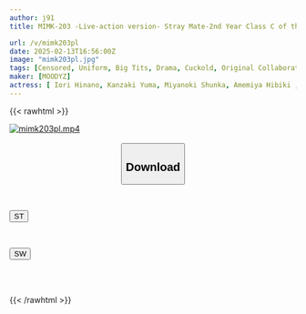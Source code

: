 ```yaml
---
author: j91
title: MIMK-203 -Live-action version- Stray Mate-2nd Year Class C of the Sex Classroom-The story of me and you who will not be stained by the orgy class reunion Hibiki Amemiya

url: /v/mimk203pl
date: 2025-02-13T16:56:00Z
image: "mimk203pl.jpg"
tags: [Censored, Uniform, Big Tits, Drama, Cuckold, Original Collaboration	]
maker: [MOODYZ]
actress: [ Iori Hinano, Kanzaki Yuma, Miyanoki Shunka, Amemiya Hibiki ,Kanda Yui ]
---
```



{{< rawhtml >}}

<div class="video" data-videoid="Bq1OMzr6q2fGV0">
    <a href="javascript:;">
        <img src="/v/mimk203pl/mimk203pl.jpg" width="WIDTH" height="HEIGHT" alt="mimk203pl.mp4" loading="lazy">
    </a>
</div>

<script type="text/javascript" src="https://j91.asia/asset/on-demand-st.js"></script>

<br>
  <link rel="stylesheet" href="https://j91.asia/asset/bs5.css">
  
  <center>
  <button class="btn btn-primary" type="button" data-bs-toggle="collapse" data-bs-target=".multi-collapse" aria-expanded="false" aria-controls="multiCollapseExample1 multiCollapseExample2"><h2>Download</h2></button></center>
</p>
<div class="row">
  <div class="col">
    <div class="collapse multi-collapse" id="multiCollapseExample1">
      <div class="card card-body">
	      	      <br>
<div class="buttons">  
<p><a href="/v/mimk203pl/st.html" target="_blank"><button class="btn-hover color-3"><i class="fa fa-download"></i> ST</button></a></p></div>
    </div>
  </div>
</div>
  <div class="col">
    <div class="collapse multi-collapse" id="multiCollapseExample2">
      <div class="card card-body">
	      <br>
<div class="buttons">
<p><a href="/v/mimk203pl/sw.html" target="_blank"><button class="btn-hover color-2"><i class="fa fa-download"></i> SW</button></a></p></div>
<br><br>
      </div>
    </div>
  </div>
</div>

{{< /rawhtml >}}